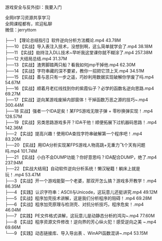 游戏安全与反外挂Ⅰ：我要入门

全网it学习资源共享学习<br>全网课程都有，欢迎私聊<br>微信：jerryttom<br>

├──1 【理论总结指引】软件逆向分析方法概论.mp4 43.78M<br> ├──10 【实战】导入表注入技术，没想到啊，这么简单就学会了.mp4 38.18M<br> ├──11 【实战】劫持注入DLL技术~早听我这堂课你就不糊涂了.mp4 257.38M<br> ├──12 大结局总结.mp4 31.37M<br> ├──13 【实战】渣男脚踏两只船？看我如何jmp干掉他.mp4 62.30M<br> ├──14 【实战】字符串藏的深不要紧，教你一招把它顶上天.mp4 34.51M<br> ├──15 【实战】善与恶只有一步之遥，巧妙利用数据实现破解你学废了吗.mp4 54.67M<br> ├──16 【实战】顺着月老红线找到你的紫霞仙子？必学的函数名逆向思路.mp4 69.27M<br> ├──17 【实战】逆向某游戏废掉内部窗体！干掉函数万恶之源的技巧~.mp4 300.44M<br> ├──18 实战】强者一个IDA足矣！某FPS游戏无限子弹 + 零秒换弹实现！.mp4 128.57M<br> ├──19 【实战】另类思路游戏多开？IDA干他！顺便拓展下过机器码思路！.mp4 142.36M<br> ├──2 【实战】提高兴趣！使用IDA查找字符串破解第一个程序吧！.mp4 83.20M<br> ├──20 【实战】用IDA分析实现某FPS游戏人物高跳+无重力飞个天有问题吗.mp4 101.74M<br> ├──21 【实战】小白不会DUMP功能？你好意思吗？IDA配合DUMP，绝了.mp4 237.94M<br> ├──22 【实战大结局】自动软件逆向分析系统！懒汉秘籍！躺床上就是玩！.mp4 53.47M<br> ├──3 【实战】开一个游戏能娶一个老婆，那双开怎么搞？游戏多开教学！.mp4 86.35M<br> ├──4 【实践】认识字符串：ASCII与Unicode，这玩意儿还挺讲究.mp4 49.12M<br> ├──5 【实战】程序加壳技术讲解，这是我们分析程序的阻碍！.mp4 69.28M<br> ├──6 【实战】程序加壳原理与检测壳、对抗分析技巧，程序危矣！.mp4 46.04M<br> ├──7 【实践】PE文件格式讲解，这玩意儿是动静态分析的鸿沟~.mp4 77.60M<br> ├──8 【实战】程序资源文件修改！逆向界的芳心纵火犯！感受逆向之美 ~.mp4 69.66M<br> └──9 【实践】动态链接库、导入导出表 、WinAPI函数混讲~.mp4 53.15M